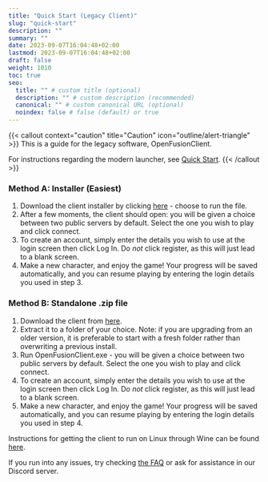 ```yaml
---
title: "Quick Start (Legacy Client)"
slug: "quick-start"
description: ""
summary: ""
date: 2023-09-07T16:04:48+02:00
lastmod: 2023-09-07T16:04:48+02:00
draft: false
weight: 1010
toc: true
seo:
  title: "" # custom title (optional)
  description: "" # custom description (recommended)
  canonical: "" # custom canonical URL (optional)
  noindex: false # false (default) or true
---
```


{{< callout context="caution" title="Caution" icon="outline/alert-triangle" >}}
This is a guide for the legacy software, OpenFusionClient.

For instructions regarding the modern launcher, see [Quick Start](/docs/guides/quick-start).
{{< /callout >}}

### Method A: Installer (Easiest)
1. Download the client installer by clicking [here](https://github.com/OpenFusionProject/OpenFusion/releases/download/1.6/OpenFusionClient-1.6-Installer.exe) - choose to run the file.
2. After a few moments, the client should open: you will be given a choice between two public servers by default. Select the one you wish to play and click connect.
3. To create an account, simply enter the details you wish to use at the login screen then click Log In. Do *not* click register, as this will just lead to a blank screen.
4. Make a new character, and enjoy the game! Your progress will be saved automatically, and you can resume playing by entering the login details you used in step 3.

### Method B: Standalone .zip file
1. Download the client from [here](https://github.com/OpenFusionProject/OpenFusion/releases/download/1.6/OpenFusionClient-1.6.zip).
2. Extract it to a folder of your choice. Note: if you are upgrading from an older version, it is preferable to start with a fresh folder rather than overwriting a previous install.
3. Run OpenFusionClient.exe - you will be given a choice between two public servers by default. Select the one you wish to play and click connect.
4. To create an account, simply enter the details you wish to use at the login screen then click Log In. Do *not* click register, as this will just lead to a blank screen.
5. Make a new character, and enjoy the game! Your progress will be saved automatically, and you can resume playing by entering the login details you used in step 4.

Instructions for getting the client to run on Linux through Wine can be found [here](/docs/guides/running-on-linux/).

If you run into any issues, try checking [the FAQ](/docs/reference/frequently-asked-questions) or ask for assistance in our Discord server.

